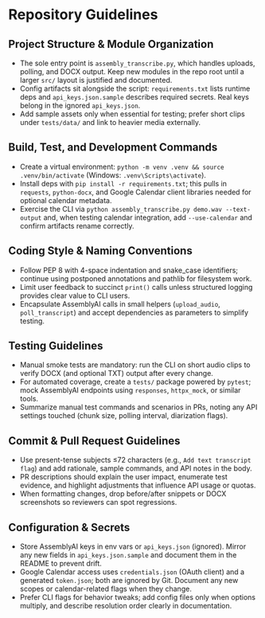 # Repository Guidelines

## Project Structure & Module Organization
- The sole entry point is `assembly_transcribe.py`, which handles uploads, polling, and DOCX output. Keep new modules in the repo root until a larger `src/` layout is justified and documented.
- Config artifacts sit alongside the script: `requirements.txt` lists runtime deps and `api_keys.json.sample` describes required secrets. Real keys belong in the ignored `api_keys.json`.
- Add sample assets only when essential for testing; prefer short clips under `tests/data/` and link to heavier media externally.

## Build, Test, and Development Commands
- Create a virtual environment: `python -m venv .venv && source .venv/bin/activate` (Windows: `.venv\Scripts\activate`).
- Install deps with `pip install -r requirements.txt`; this pulls in `requests`, `python-docx`, and Google Calendar client libraries needed for optional calendar metadata.
- Exercise the CLI via `python assembly_transcribe.py demo.wav --text-output` and, when testing calendar integration, add `--use-calendar` and confirm artifacts rename correctly.

## Coding Style & Naming Conventions
- Follow PEP 8 with 4-space indentation and snake_case identifiers; continue using postponed annotations and pathlib for filesystem work.
- Limit user feedback to succinct `print()` calls unless structured logging provides clear value to CLI users.
- Encapsulate AssemblyAI calls in small helpers (`upload_audio`, `poll_transcript`) and accept dependencies as parameters to simplify testing.

## Testing Guidelines
- Manual smoke tests are mandatory: run the CLI on short audio clips to verify DOCX (and optional TXT) output after every change.
- For automated coverage, create a `tests/` package powered by `pytest`; mock AssemblyAI endpoints using `responses`, `httpx_mock`, or similar tools.
- Summarize manual test commands and scenarios in PRs, noting any API settings touched (chunk size, polling interval, diarization flags).

## Commit & Pull Request Guidelines
- Use present-tense subjects ≤72 characters (e.g., `Add text transcript flag`) and add rationale, sample commands, and API notes in the body.
- PR descriptions should explain the user impact, enumerate test evidence, and highlight adjustments that influence API usage or quotas.
- When formatting changes, drop before/after snippets or DOCX screenshots so reviewers can spot regressions.

## Configuration & Secrets
- Store AssemblyAI keys in env vars or `api_keys.json` (ignored). Mirror any new fields in `api_keys.json.sample` and document them in the README to prevent drift.
- Google Calendar access uses `credentials.json` (OAuth client) and a generated `token.json`; both are ignored by Git. Document any new scopes or calendar-related flags when they change.
- Prefer CLI flags for behavior tweaks; add config files only when options multiply, and describe resolution order clearly in documentation.

